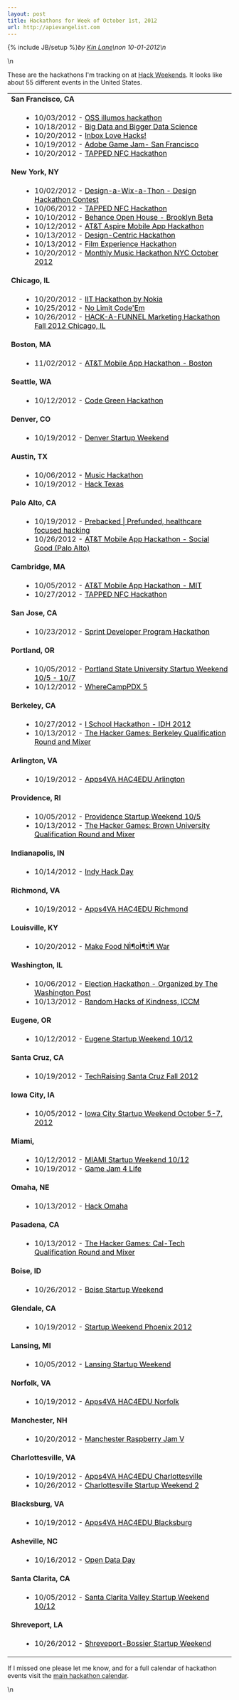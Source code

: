 ```yaml
---
layout: post
title: Hackathons for Week of October 1st, 2012
url: http://apievangelist.com
---
```

{% include JB/setup %}<i><span class="small">by</span> <a href="https://plus.google.com/106460238807821851374" rel="author">Kin Lane</a>\n<span class="small">on</span> <span class="post-date">10-01-2012</span>\n</i><p></p>\n<p>These are the hackathons I'm tracking on at <a href="/" target="_blank">Hack Weekends</a>.  It looks like about 55 different events in the United States.</p>
<table width="90%">
<tbody>
<tr>
<td colspan="2"><strong>San Francisco, CA</strong> <!--<a href="city.php?City=San Francisco&State=CA" _mce_href="/admin/blog/city.php?City=San Francisco&State=CA">San Francisco, CA</strong></a>--></td>
</tr>
<tr>
<td width="5%">&nbsp;</td>
<td>
<ul>
<li>10/03/2012 - <a style="color: #000;" href="http://illumos2012hackathon-SRCH.eventbrite.com">OSS illumos hackathon</a></li>
<li>10/18/2012 - <a style="color: #000;" href="http://www.eventbrite.com/event/4489576444/SRCH">Big Data and Bigger Data Science</a></li>
<li>10/20/2012 - <a style="color: #000;" href="http://inboxlovehacks-SRCH.eventbrite.com">Inbox Love Hacks!</a></li>
<li>10/19/2012 - <a style="color: #000;" href="http://adobegamejamsf-SRCH.eventbrite.com">Adobe Game Jam- San Francisco</a></li>
<li>10/20/2012 - <a style="color: #000;" href="http://tappedsfo-SRCH.eventbrite.com">TAPPED NFC Hackathon</a></li>
</ul>
</td>
</tr>
<tr>
<td colspan="2"><strong>New York, NY</strong> <!--<a href="city.php?City=New York&State=NY" _mce_href="/admin/blog/city.php?City=New York&State=NY">New York, NY</strong></a>--></td>
</tr>
<tr>
<td width="5%">&nbsp;</td>
<td>
<ul>
<li>10/02/2012 - <a style="color: #000;" href="http://wixathon-SRCH.eventbrite.com">Design-a-Wix-a-Thon - Design Hackathon Contest</a></li>
<li>10/06/2012 - <a style="color: #000;" href="http://tappednyc-SRCH.eventbrite.com">TAPPED NFC Hackathon</a></li>
<li>10/10/2012 - <a style="color: #000;" href="http://www.eventbrite.com/event/4422166820/SRCH">Behance Open House - Brooklyn Beta</a></li>
<li>10/12/2012 - <a style="color: #000;" href="http://mobileappedunyc-SRCH.eventbrite.com">AT&amp;T Aspire Mobile App Hackathon</a></li>
<li>10/13/2012 - <a style="color: #000;" href="http://merge-hack-SRCH.eventbrite.com">Design-Centric Hackathon</a></li>
<li>10/13/2012 - <a style="color: #000;" href="http://hackingfilm-SRCH.eventbrite.com">Film Experience Hackathon</a></li>
<li>10/20/2012 - <a style="color: #000;" href="http://monthlymusichackathonoct2012-SRCH.eventbrite.com">Monthly Music Hackathon NYC October 2012</a></li>
</ul>
</td>
</tr>
<tr>
<td colspan="2"><strong>Chicago, IL</strong> <!--<a href="city.php?City=Chicago&State=IL" _mce_href="/admin/blog/city.php?City=Chicago&State=IL">Chicago, IL</strong></a>--></td>
</tr>
<tr>
<td width="5%">&nbsp;</td>
<td>
<ul>
<li>10/20/2012 - <a style="color: #000;" href="http://iithackathon-SRCH.eventbrite.com">IIT Hackathon by Nokia</a></li>
<li>10/25/2012 - <a style="color: #000;" href="http://nolimitcodeem-SRCH.eventbrite.com">No Limit Code'Em</a></li>
<li>10/26/2012 - <a style="color: #000;" href="http://marketing-hackathon-SRCH.eventbrite.com">HACK-A-FUNNEL Marketing Hackathon Fall 2012 Chicago, IL</a></li>
</ul>
</td>
</tr>
<tr>
<td colspan="2"><strong>Boston, MA</strong> <!--<a href="city.php?City=Boston&State=MA" _mce_href="/admin/blog/city.php?City=Boston&State=MA">Boston, MA</strong></a>--></td>
</tr>
<tr>
<td width="5%">&nbsp;</td>
<td>
<ul>
<li>11/02/2012 - <a style="color: #000;" href="http://mobileappboston-SRCH.eventbrite.com">AT&amp;T Mobile App Hackathon - Boston</a></li>
</ul>
</td>
</tr>
<tr>
<td colspan="2"><strong>Seattle, WA</strong> <!--<a href="city.php?City=Seattle&State=WA" _mce_href="/admin/blog/city.php?City=Seattle&State=WA">Seattle, WA</strong></a>--></td>
</tr>
<tr>
<td width="5%">&nbsp;</td>
<td>
<ul>
<li>10/12/2012 - <a style="color: #000;" href="http://codegreenhack-SRCH.eventbrite.com">Code Green Hackathon</a></li>
</ul>
</td>
</tr>
<tr>
<td colspan="2"><strong>Denver, CO</strong> <!--<a href="city.php?City=Denver&State=CO" _mce_href="/admin/blog/city.php?City=Denver&State=CO">Denver, CO</strong></a>--></td>
</tr>
<tr>
<td width="5%">&nbsp;</td>
<td>
<ul>
<li>10/19/2012 - <a style="color: #000;" href="http://www.eventbrite.com/event/4191597180/SRCH">Denver Startup Weekend</a></li>
</ul>
</td>
</tr>
<tr>
<td colspan="2"><strong>Austin, TX</strong> <!--<a href="city.php?City=Austin&State=TX" _mce_href="/admin/blog/city.php?City=Austin&State=TX">Austin, TX</strong></a>--></td>
</tr>
<tr>
<td width="5%">&nbsp;</td>
<td>
<ul>
<li>10/06/2012 - <a style="color: #000;" href="http://austinmusichacks-SRCH.eventbrite.com">Music Hackathon</a></li>
<li>10/19/2012 - <a style="color: #000;" href="http://hacktexas-SRCH.eventbrite.com">Hack Texas</a></li>
</ul>
</td>
</tr>
<tr>
<td colspan="2"><strong>Palo Alto, CA</strong> <!--<a href="city.php?City=Palo Alto&State=CA" _mce_href="/admin/blog/city.php?City=Palo Alto&State=CA">Palo Alto, CA</strong></a>--></td>
</tr>
<tr>
<td width="5%">&nbsp;</td>
<td>
<ul>
<li>10/19/2012 - <a style="color: #000;" href="http://prebackedhealth1-SRCH.eventbrite.com">Prebacked | Prefunded, healthcare focused hacking</a></li>
<li>10/26/2012 - <a style="color: #000;" href="http://mobileappsocialgoodpa-SRCH.eventbrite.com">AT&amp;T Mobile App Hackathon - Social Good (Palo Alto)</a></li>
</ul>
</td>
</tr>
<tr>
<td colspan="2"><strong>Cambridge, MA</strong> <!--<a href="city.php?City=Cambridge&State=MA" _mce_href="/admin/blog/city.php?City=Cambridge&State=MA">Cambridge, MA</strong></a>--></td>
</tr>
<tr>
<td width="5%">&nbsp;</td>
<td>
<ul>
<li>10/05/2012 - <a style="color: #000;" href="http://mobileappmit-SRCH.eventbrite.com">AT&amp;T Mobile App Hackathon - MIT</a></li>
<li>10/27/2012 - <a style="color: #000;" href="http://tappedbos-SRCH.eventbrite.com">TAPPED NFC Hackathon</a></li>
</ul>
</td>
</tr>
<tr>
<td colspan="2"><strong>San Jose, CA</strong> <!--<a href="city.php?City=San Jose&State=CA" _mce_href="/admin/blog/city.php?City=San Jose&State=CA">San Jose, CA</strong></a>--></td>
</tr>
<tr>
<td width="5%">&nbsp;</td>
<td>
<ul>
<li>10/23/2012 - <a style="color: #000;" href="http://sprinthackathon-SRCH.eventbrite.com">Sprint Developer Program Hackathon</a></li>
</ul>
</td>
</tr>
<tr>
<td colspan="2"><strong>Portland, OR</strong> <!--<a href="city.php?City=Portland&State=OR" _mce_href="/admin/blog/city.php?City=Portland&State=OR">Portland, OR</strong></a>--></td>
</tr>
<tr>
<td width="5%">&nbsp;</td>
<td>
<ul>
<li>10/05/2012 - <a style="color: #000;" href="http://www.eventbrite.com/event/3797817374/SRCH">Portland State University Startup Weekend 10/5 - 10/7</a></li>
<li>10/12/2012 - <a style="color: #000;" href="http://wherecamppdx5-SRCH.eventbrite.com">WhereCampPDX 5</a></li>
</ul>
</td>
</tr>
<tr>
<td colspan="2"><strong>Berkeley, CA</strong> <!--<a href="city.php?City=Berkeley&State=CA" _mce_href="/admin/blog/city.php?City=Berkeley&State=CA">Berkeley, CA</strong></a>--></td>
</tr>
<tr>
<td width="5%">&nbsp;</td>
<td>
<ul>
<li>10/27/2012 - <a style="color: #000;" href="http://idh2012berkeley-SRCH.eventbrite.com">I School Hackathon - IDH 2012</a></li>
<li>10/13/2012 - <a style="color: #000;" href="http://berkelyhackergames-SRCH.eventbrite.com">The Hacker Games: Berkeley Qualification Round and Mixer</a></li>
</ul>
</td>
</tr>
<tr>
<td colspan="2"><strong>Arlington, VA</strong> <!--<a href="city.php?City=Arlington&State=VA" _mce_href="/admin/blog/city.php?City=Arlington&State=VA">Arlington, VA</strong></a>--></td>
</tr>
<tr>
<td width="5%">&nbsp;</td>
<td>
<ul>
<li>10/19/2012 - <a style="color: #000;" href="http://apps4vahac4edu_arl-SRCH.eventbrite.com">Apps4VA HAC4EDU Arlington</a></li>
</ul>
</td>
</tr>
<tr>
<td colspan="2"><strong>Providence, RI</strong> <!--<a href="city.php?City=Providence&State=RI" _mce_href="/admin/blog/city.php?City=Providence&State=RI">Providence, RI</strong></a>--></td>
</tr>
<tr>
<td width="5%">&nbsp;</td>
<td>
<ul>
<li>10/05/2012 - <a style="color: #000;" href="http://swprovidence1005-SRCH.eventbrite.com">Providence Startup Weekend 10/5</a></li>
<li>10/13/2012 - <a style="color: #000;" href="http://brownhackergames-SRCH.eventbrite.com">The Hacker Games: Brown University Qualification Round and Mixer</a></li>
</ul>
</td>
</tr>
<tr>
<td colspan="2"><strong>Indianapolis, IN</strong> <!--<a href="city.php?City=Indianapolis&State=IN" _mce_href="/admin/blog/city.php?City=Indianapolis&State=IN">Indianapolis, IN</strong></a>--></td>
</tr>
<tr>
<td width="5%">&nbsp;</td>
<td>
<ul>
<li>10/14/2012 - <a style="color: #000;" href="http://indyhackday_oct14-SRCH.eventbrite.com">Indy Hack Day</a></li>
</ul>
</td>
</tr>
<tr>
<td colspan="2"><strong>Richmond, VA</strong> <!--<a href="city.php?City=Richmond&State=VA" _mce_href="/admin/blog/city.php?City=Richmond&State=VA">Richmond, VA</strong></a>--></td>
</tr>
<tr>
<td width="5%">&nbsp;</td>
<td>
<ul>
<li>10/19/2012 - <a style="color: #000;" href="http://apps4vahac4edu_rich-SRCH.eventbrite.com">Apps4VA HAC4EDU Richmond</a></li>
</ul>
</td>
</tr>
<tr>
<td colspan="2"><strong>Louisville, KY</strong> <!--<a href="city.php?City=Louisville&State=KY" _mce_href="/admin/blog/city.php?City=Louisville&State=KY">Louisville, KY</strong></a>--></td>
</tr>
<tr>
<td width="5%">&nbsp;</td>
<td>
<ul>
<li>10/20/2012 - <a style="color: #000;" href="http://lvl1makefoodnotwar2012-SRCH.eventbrite.com">Make Food NÌ¶oÌ¶tÌ¶ War</a></li>
</ul>
</td>
</tr>
<tr>
<td colspan="2"><strong>Washington, IL</strong> <!--<a href="city.php?City=Washington&State=IL" _mce_href="/admin/blog/city.php?City=Washington&State=IL">Washington, IL</strong></a>--></td>
</tr>
<tr>
<td width="5%">&nbsp;</td>
<td>
<ul>
<li>10/06/2012 - <a style="color: #000;" href="http://electionhackathon-SRCH.eventbrite.com">Election Hackathon - Organized by The Washington Post</a></li>
<li>10/13/2012 - <a style="color: #000;" href="http://iccmrhok-SRCH.eventbrite.com">Random Hacks of Kindness, ICCM</a></li>
</ul>
</td>
</tr>
<tr>
<td colspan="2"><strong>Eugene, OR</strong> <!--<a href="city.php?City=Eugene&State=OR" _mce_href="/admin/blog/city.php?City=Eugene&State=OR">Eugene, OR</strong></a>--></td>
</tr>
<tr>
<td width="5%">&nbsp;</td>
<td>
<ul>
<li>10/12/2012 - <a style="color: #000;" href="http://www.eventbrite.com/event/3898993996/SRCH">Eugene Startup Weekend 10/12</a></li>
</ul>
</td>
</tr>
<tr>
<td colspan="2"><strong>Santa Cruz, CA</strong> <!--<a href="city.php?City=Santa Cruz&State=CA" _mce_href="/admin/blog/city.php?City=Santa Cruz&State=CA">Santa Cruz, CA</strong></a>--></td>
</tr>
<tr>
<td width="5%">&nbsp;</td>
<td>
<ul>
<li>10/19/2012 - <a style="color: #000;" href="http://techraisingfall2012-SRCH.eventbrite.com">TechRaising Santa Cruz Fall 2012</a></li>
</ul>
</td>
</tr>
<tr>
<td colspan="2"><strong>Iowa City, IA</strong> <!--<a href="city.php?City=Iowa City&State=IA" _mce_href="/admin/blog/city.php?City=Iowa City&State=IA">Iowa City, IA</strong></a>--></td>
</tr>
<tr>
<td width="5%">&nbsp;</td>
<td>
<ul>
<li>10/05/2012 - <a style="color: #000;" href="http://www.eventbrite.com/event/2851656381/SRCH">Iowa City Startup Weekend October 5-7, 2012</a></li>
</ul>
</td>
</tr>
<tr>
<td colspan="2"><strong>Miami, </strong> <!--<a href="city.php?City=Miami&State=" _mce_href="/admin/blog/city.php?City=Miami&State=">Miami, </strong></a>--></td>
</tr>
<tr>
<td width="5%">&nbsp;</td>
<td>
<ul>
<li>10/12/2012 - <a style="color: #000;" href="http://swmiami1012-SRCH.eventbrite.com">MIAMI Startup Weekend 10/12</a></li>
<li>10/19/2012 - <a style="color: #000;" href="http://gamejam4life-SRCH.eventbrite.com">Game Jam 4 Life</a></li>
</ul>
</td>
</tr>
<tr>
<td colspan="2"><strong>Omaha, NE</strong> <!--<a href="city.php?City=Omaha&State=NE" _mce_href="/admin/blog/city.php?City=Omaha&State=NE">Omaha, NE</strong></a>--></td>
</tr>
<tr>
<td width="5%">&nbsp;</td>
<td>
<ul>
<li>10/13/2012 - <a style="color: #000;" href="http://hackomaha.com/">Hack Omaha</a></li>
</ul>
</td>
</tr>
<tr>
<td colspan="2"><strong>Pasadena, CA</strong> <!--<a href="city.php?City=Pasadena&State=CA" _mce_href="/admin/blog/city.php?City=Pasadena&State=CA">Pasadena, CA</strong></a>--></td>
</tr>
<tr>
<td width="5%">&nbsp;</td>
<td>
<ul>
<li>10/13/2012 - <a style="color: #000;" href="http://caltechhackergames-SRCH.eventbrite.com">The Hacker Games: Cal-Tech Qualification Round and Mixer</a></li>
</ul>
</td>
</tr>
<tr>
<td colspan="2"><strong>Boise, ID</strong> <!--<a href="city.php?City=Boise&State=ID" _mce_href="/admin/blog/city.php?City=Boise&State=ID">Boise, ID</strong></a>--></td>
</tr>
<tr>
<td width="5%">&nbsp;</td>
<td>
<ul>
<li>10/26/2012 - <a style="color: #000;" href="http://www.eventbrite.com/event/3777486564/SRCH">Boise Startup Weekend</a></li>
</ul>
</td>
</tr>
<tr>
<td colspan="2"><strong>Glendale, CA</strong> <!--<a href="city.php?City=Glendale&State=CA" _mce_href="/admin/blog/city.php?City=Glendale&State=CA">Glendale, CA</strong></a>--></td>
</tr>
<tr>
<td width="5%">&nbsp;</td>
<td>
<ul>
<li>10/19/2012 - <a style="color: #000;" href="http://swphx2012-SRCH.eventbrite.com">Startup Weekend Phoenix 2012</a></li>
</ul>
</td>
</tr>
<tr>
<td colspan="2"><strong>Lansing, MI</strong> <!--<a href="city.php?City=Lansing&State=MI" _mce_href="/admin/blog/city.php?City=Lansing&State=MI">Lansing, MI</strong></a>--></td>
</tr>
<tr>
<td width="5%">&nbsp;</td>
<td>
<ul>
<li>10/05/2012 - <a style="color: #000;" href="http://swlansing5-SRCH.eventbrite.com">Lansing Startup Weekend</a></li>
</ul>
</td>
</tr>
<tr>
<td colspan="2"><strong>Norfolk, VA</strong> <!--<a href="city.php?City=Norfolk&State=VA" _mce_href="/admin/blog/city.php?City=Norfolk&State=VA">Norfolk, VA</strong></a>--></td>
</tr>
<tr>
<td width="5%">&nbsp;</td>
<td>
<ul>
<li>10/19/2012 - <a style="color: #000;" href="http://apps4vahac4edu_nor-SRCH.eventbrite.com">Apps4VA HAC4EDU Norfolk</a></li>
</ul>
</td>
</tr>
<tr>
<td colspan="2"><strong>Manchester, NH</strong> <!--<a href="city.php?City=Manchester&State=NH" _mce_href="/admin/blog/city.php?City=Manchester&State=NH">Manchester, NH</strong></a>--></td>
</tr>
<tr>
<td width="5%">&nbsp;</td>
<td>
<ul>
<li>10/20/2012 - <a style="color: #000;" href="http://mcrraspjam5-SRCH.eventbrite.com">Manchester Raspberry Jam V</a></li>
</ul>
</td>
</tr>
<tr>
<td colspan="2"><strong>Charlottesville, VA</strong> <!--<a href="city.php?City=Charlottesville&State=VA" _mce_href="/admin/blog/city.php?City=Charlottesville&State=VA">Charlottesville, VA</strong></a>--></td>
</tr>
<tr>
<td width="5%">&nbsp;</td>
<td>
<ul>
<li>10/19/2012 - <a style="color: #000;" href="http://apps4vahac4edu_chr-SRCH.eventbrite.com">Apps4VA HAC4EDU Charlottesville</a></li>
<li>10/26/2012 - <a style="color: #000;" href="http://swcharlottesvillegew-SRCH.eventbrite.com">Charlottesville Startup Weekend 2</a></li>
</ul>
</td>
</tr>
<tr>
<td colspan="2"><strong>Blacksburg, VA</strong> <!--<a href="city.php?City=Blacksburg&State=VA" _mce_href="/admin/blog/city.php?City=Blacksburg&State=VA">Blacksburg, VA</strong></a>--></td>
</tr>
<tr>
<td width="5%">&nbsp;</td>
<td>
<ul>
<li>10/19/2012 - <a style="color: #000;" href="http://apps4vahac4edu_blk-SRCH.eventbrite.com">Apps4VA HAC4EDU Blacksburg</a></li>
</ul>
</td>
</tr>
<tr>
<td colspan="2"><strong>Asheville, NC</strong> <!--<a href="city.php?City=Asheville&State=NC" _mce_href="/admin/blog/city.php?City=Asheville&State=NC">Asheville, NC</strong></a>--></td>
</tr>
<tr>
<td width="5%">&nbsp;</td>
<td>
<ul>
<li>10/16/2012 - <a style="color: #000;" href="http://odd2012-SRCH.eventbrite.com">Open Data Day</a></li>
</ul>
</td>
</tr>
<tr>
<td colspan="2"><strong>Santa Clarita, CA</strong> <!--<a href="city.php?City=Santa Clarita&State=CA" _mce_href="/admin/blog/city.php?City=Santa Clarita&State=CA">Santa Clarita, CA</strong></a>--></td>
</tr>
<tr>
<td width="5%">&nbsp;</td>
<td>
<ul>
<li>10/05/2012 - <a style="color: #000;" href="http://www.eventbrite.com/event/3889030194/SRCH">Santa Clarita Valley Startup Weekend 10/12</a></li>
</ul>
</td>
</tr>
<tr>
<td colspan="2"><strong>Shreveport, LA</strong> <!--<a href="city.php?City=Shreveport&State=LA" _mce_href="/admin/blog/city.php?City=Shreveport&State=LA">Shreveport, LA</strong></a>--></td>
</tr>
<tr>
<td width="5%">&nbsp;</td>
<td>
<ul>
<li>10/26/2012 - <a style="color: #000;" href="http://www.eventbrite.com/event/4069257258/SRCH">Shreveport-Bossier Startup Weekend</a></li>
</ul>
</td>
</tr>
</tbody>
</table>
<p>If I missed one please let me know, and for a full calendar of hackathon events visit the&nbsp;<a title="Hackathon Calendar" href="/">main hackathon calendar</a><span>.</span></p>\n